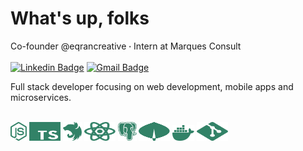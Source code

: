 # What's up, folks
Co-founder @eqrancreative ੶ Intern at Marques Consult

[![Linkedin Badge](https://img.shields.io/badge/-Matheus%20Barcelos-328267?style=flat-square&logo=Linkedin&logoColor=white&link=https://www.linkedin.com/in/matheus-barcelos-39bbb2214/)](https://www.linkedin.com/in/matheus-barcelos-39bbb2214/) 
[![Gmail Badge](https://img.shields.io/badge/-barcelosm1996@gmail.com-328267?style=flat-square&logo=Gmail&logoColor=white&link=mailto:barcelosm1996@gmail.com)](mailto:barcelosm1996@gmail.com)

Full stack developer focusing on web development, mobile apps and microservices.

<br/>

<img src="./icons/nodejs.svg" height="30" width=""/>
<img src="./icons/typescript.svg" height="30" width="50"/>
<img src="./icons/nestjs.svg" height="30" width=""/>
<img src="./icons/react.svg" height="30" width="50"/>
<img src="./icons/postgres.svg" height="30" width=""/>
<img src="./icons/mongodb.svg" height="30" width="50"/>
<img src="./icons/docker.svg" height="25" width=""/>
<img src="./icons/git.svg" height="30" width="50"/>
